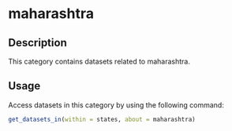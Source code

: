 
# maharashtra
## Description
This category contains datasets related to maharashtra.
## Usage
Access datasets in this category by using the following command:
```r
get_datasets_in(within = states, about = maharashtra)
```
